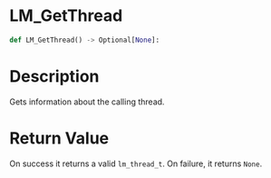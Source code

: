 # LM_GetThread

```python
def LM_GetThread() -> Optional[None]:
```

# Description

Gets information about the calling thread.

# Return Value

On success it returns a valid `lm_thread_t`. On failure, it returns `None`.

